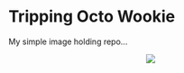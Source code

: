 Tripping Octo Wookie
===

My simple image holding repo...
<p align="center">
    <img src="//raw.github.com/hhsnopek/tripping-octo-wookie/wookie-atat.jpg"/>
</p>
